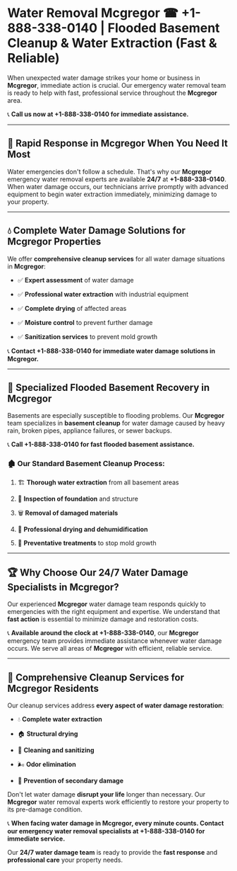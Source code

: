 # Water Removal Mcgregor ☎ +1-888-338-0140 | Flooded Basement Cleanup & Water Extraction (Fast & Reliable)

When unexpected water damage strikes your home or business in **Mcgregor**, immediate action is crucial. Our emergency water removal team is ready to help with fast, professional service throughout the **Mcgregor** area. 

📞 **Call us now at +1-888-338-0140 for immediate assistance.**
---
## 🚀 Rapid Response in Mcgregor When You Need It Most
Water emergencies don't follow a schedule. That's why our **Mcgregor** emergency water removal experts are available **24/7** at **+1-888-338-0140**. When water damage occurs, our technicians arrive promptly with advanced equipment to begin water extraction immediately, minimizing damage to your property.
---
## 💧 Complete Water Damage Solutions for Mcgregor Properties
We offer **comprehensive cleanup services** for all water damage situations in **Mcgregor**:
- ✅ **Expert assessment** of water damage  
- ✅ **Professional water extraction** with industrial equipment  
- ✅ **Complete drying** of affected areas  
- ✅ **Moisture control** to prevent further damage  
- ✅ **Sanitization services** to prevent mold growth  
📞 **Contact +1-888-338-0140 for immediate water damage solutions in Mcgregor.**
---
## 🌊 Specialized Flooded Basement Recovery in Mcgregor
Basements are especially susceptible to flooding problems. Our **Mcgregor** team specializes in **basement cleanup** for water damage caused by heavy rain, broken pipes, appliance failures, or sewer backups. 
📞 **Call +1-888-338-0140 for fast flooded basement assistance.**
### 🏚️ Our Standard Basement Cleanup Process:
1. 🏗️ **Thorough water extraction** from all basement areas  
2. 🔎 **Inspection of foundation** and structure  
3. 🗑️ **Removal of damaged materials**  
4. 💨 **Professional drying and dehumidification**  
5. 🚫 **Preventative treatments** to stop mold growth  
---
## 🏆 Why Choose Our 24/7 Water Damage Specialists in Mcgregor?
Our experienced **Mcgregor** water damage team responds quickly to emergencies with the right equipment and expertise. We understand that **fast action** is essential to minimize damage and restoration costs.
📞 **Available around the clock at +1-888-338-0140**, our **Mcgregor** emergency team provides immediate assistance whenever water damage occurs. We serve all areas of **Mcgregor** with efficient, reliable service.
---
## 🧹 Comprehensive Cleanup Services for Mcgregor Residents
Our cleanup services address **every aspect of water damage restoration**:
- 💧 **Complete water extraction**  
- 🏠 **Structural drying**  
- 🧼 **Cleaning and sanitizing**  
- 🌬️ **Odor elimination**  
- 🚫 **Prevention of secondary damage**  
Don't let water damage **disrupt your life** longer than necessary. Our **Mcgregor** water removal experts work efficiently to restore your property to its pre-damage condition.
📞 **When facing water damage in Mcgregor, every minute counts. Contact our emergency water removal specialists at +1-888-338-0140 for immediate service.**
Our **24/7 water damage team** is ready to provide the **fast response** and **professional care** your property needs.
